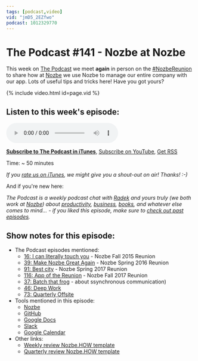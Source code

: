 ```yaml
---
tags: [podcast,video]
vid: "jmD5_2EZfwo"
podcast: 1012329770
---
```


# The Podcast #141 - Nozbe at Nozbe

This week on [The Podcast][p] we meet **again** in person on the [#NozbeReunion](/reunion) to share how at [Nozbe][n] we use Nozbe to manage our entire company with our app. Lots of useful tips and tricks here! Have you got yours?

{% include video.html id=page.vid %}

<!--More-->

## Listen to this week's episode:

<audio controls>
<source src="https://files.nozbe.com/podcast/141.mp3" type="audio/mpeg">
</audio>

**[Subscribe to The Podcast in iTunes][i]**, [Subscribe on YouTube][y], [Get RSS][rss]

Time: ~ 50 minutes

*If you [rate us on iTunes][i], we might give you a shout-out on air! Thanks! :-)*

And if you're new here:

*The Podcast is a weekly podcast chat with [Radek][r] and yours truly (we both work at [Nozbe][n]) about [productivity](/productivity), [business](/business), [books](/books), and whatever else comes to mind… - if you liked this episode, make sure to [check out past episodes](/podcast).*

## Show notes for this episode:

  * The Podcast episodes mentioned:
    * [16: I can literally touch you](/podcast-16) - Nozbe Fall 2015 Reunion
    * [39: Make Nozbe Great Again](/podcast-39) - Nozbe Spring 2016 Reunion
    * [91: Best city](/podcast-91) - Nozbe Spring 2017 Reunion
    * [116: App of the Reunion](/podcast-116) - Nozbe Fall 2017 Reunion
    * [37: Batch that frog](/podcast-37) - about ssynchronous communication)
    * [46: Deep Work](/podcast-46)
    * [73: Quarterly Offsite](/podcast-73)
  * Tools mentioned in this episode:
    * [Nozbe](https://michael.gratis/nozbe)
    * [GitHub](https://github.com/)
    * [Google Docs](https://docs.google.com/document/u/0/)
    * [Slack](https://slack.com/)
    * [Google Calendar](https://calendar.google.com/calendar/)
  * Other links:
    * [Weekly review Nozbe.HOW template](https://nozbe.how/vynaO)
    * [Quarterly review Nozbe.HOW template](https://nozbe.how/ZYRAa)

[y]: https://michael.gratis/thepodcastyt
[rss]: https://thepodcast.fm/episodes?format=RSS
[e]: /podcast-141

[p]: /podcast
[n]: https://michael.gratis/nozbe
[r]: https://michael.gratis/radex
[i]: https://michael.gratis/thepodcast
[o]: https://michael.gratis/ipadonly

